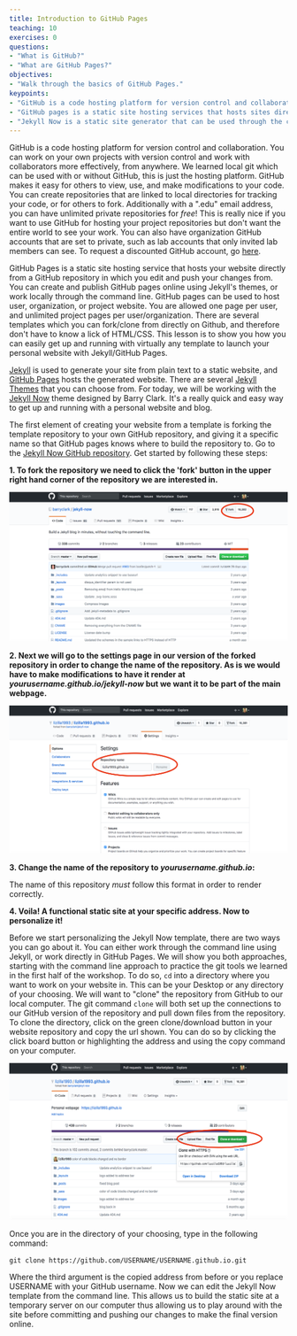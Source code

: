 ```yaml
---
title: Introduction to GitHub Pages
teaching: 10
exercises: 0
questions:
- "What is GitHub?"
- "What are GitHub Pages?"
objectives:
- "Walk through the basics of GitHub Pages."
keypoints:
- "GitHub is a code hosting platform for version control and collaboration."
- "GitHub pages is a static site hosting services that hosts sites directly from a GitHub repo."
- "Jekyll Now is a static site generator that can be used through the command line."
---
```


GitHub is a code hosting platform for version control and collaboration. You can work on your own projects with version control and work with collaborators more effectively, from anywhere. We learned local git which can be used with or without GitHub, this is just the hosting platform. GitHub makes it easy for others to view, use, and make modifications to your code. You can create repositories that are linked to local directories for tracking your code, or for others to fork. Additionally with a ".edu" email address, you can have unlimited private repositories for _free_! This is really nice if you want to use GitHub for hosting your project repositories but don't want the entire world to see your work. You can also have organization GitHub accounts that are set to private, such as lab accounts that only invited lab members can see. To request a discounted GitHub account, go [here](https://education.github.com/discount_requests/new). 

GitHub Pages is a static site hosting service that hosts your website directly from a GitHub repository in which you edit and push your changes from. You can create and publish GitHub pages online using Jekyll's themes, or work locally through the command line. GitHub pages can be used to host user, organization, or project website. You are allowed one page per user, and unlimited project pages per user/organization. There are several templates which you can fork/clone from directly on Github, and therefore don't have to know a lick of HTML/CSS. This lesson is to show you how you can easily get up and running with virtually any template to launch your personal website with Jekyll/GitHub Pages. 

[Jekyll](https://jekyllrb.com/) is used to generate your site from plain text to a static website, and [GitHub Pages](https://pages.github.com/) hosts the generated website. There are several [Jekyll Themes](http://jekyllthemes.org/) that you can choose from. For today, we will be working with the [Jekyll Now](http://www.jekyllnow.com/) theme designed by Barry Clark. It's a really quick and easy way to get up and running with a personal website and blog. 

The first element of creating your website from a template is forking the template repository to your own GitHub repository, and giving it a specific name so that GitHub pages knows where to build the repository to. Go to the [Jekyll Now GitHub repository](https://github.com/barryclark/jekyll-now). Get started by following these steps:

**1. To fork the repository we need to click the 'fork' button in the upper right hand corner of the repository we are interested in.** 

![](../fig/fork.png)


**2. Next we will go to the settings page in our version of the forked repository in order to change the name of the repository. As is we would have to make modifications to have it render at _yourusername.github.io/jekyll-now_ but we want it to be part of the main webpage.**

![](../fig/settings.png)


**3. Change the name of the repository to _yourusername.github.io_:**


The name of this repository _must_ follow this format in order to render correctly. 

**4. Voila! A functional static site at your specific address. Now to personalize it!**

Before we start personalizing the Jekyll Now template, there are two ways you can go about it. You can either work through the command line using Jekyll, or work directly in GitHub Pages. We will show you both approaches, starting with the command line approach to practice the git tools we learned in the first half of the workshop. To do so, `cd` into a directory where you want to work on your website in. This can be your Desktop or any directory of your choosing. We will want to "clone" the repository from GitHub to our local computer. The git command `clone` will both set up the connections to our GitHub version of the repository and pull down files from the repository. To clone the directory, click on the green clone/download button in your website repository and copy the url shown. You can do so by clicking the click board button or highlighting the address and using the copy command on your computer. 

![](../fig/clone.png)

Once you are in the directory of your choosing, type in the following command: 

```
git clone https://github.com/USERNAME/USERNAME.github.io.git
```

Where the third argument is the copied address from before or you replace USERNAME with your GitHub username. Now we can edit the Jekyll Now template from the command line. This allows us to build the static site at a temporary server on our computer thus allowing us to play around with the site before committing and pushing our changes to make the final version online. 
